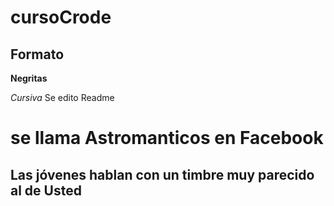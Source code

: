 # cursoCrode

## Formato

**Negritas**

_Cursiva_
Se edito Readme

<h1>se llama Astromanticos en Facebook</h1>
<h2>Las jóvenes hablan con un timbre muy parecido al de Usted</h2>
